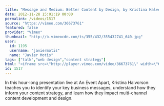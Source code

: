 ```yaml
---
title: "Message and Medium: Better Content by Design, by Kristina Halvorson (An Event Apart)"
date: 2012-11-28 15:01:19 00:00
permalink: /videos/1517
source: "https://vimeo.com/36673761"
featured: false
provider: "Vimeo"
thumbnail: "http://b.vimeocdn.com/ts/355/432/355432741_640.jpg"
user:
  id: 1195
  username: "javiermotis"
  name: "Javier Motis"
tags: ["talk","web design","content strategy"]
html: "<iframe src=\"http://player.vimeo.com/video/36673761\" width=\"640\" height=\"480\" frameborder=\"0\" webkitAllowFullScreen mozallowfullscreen allowFullScreen></iframe>"
id: 1517
---
```


In this hour-long presentation live at An Event Apart, Kristina Halvorson teaches you to identify your key business messages, understand how they inform your content strategy, and learn how they impact multi-channel content development and design.